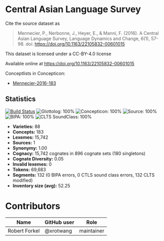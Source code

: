 # Central Asian Language Survey

Cite the source dataset as

> Mennecier, P., Nerbonne, J., Heyer, E., & Manni, F. (2016). A Central Asian Language Survey, Language Dynamics and Change, 6(1), 57-98. doi: https://doi.org/10.1163/22105832-00601015

This dataset is licensed under a CC-BY-4.0 license

Available online at https://doi.org/10.1163/22105832-00601015


Conceptlists in Concepticon:
- [Mennecier-2016-183](https://concepticon.clld.org/contributions/Mennecier-2016-183)
## Statistics


[![Build Status](https://travis-ci.org/lexibank/cals.svg?branch=master)](https://travis-ci.org/lexibank/cals)
![Glottolog: 100%](https://img.shields.io/badge/Glottolog-100%25-brightgreen.svg "Glottolog: 100%")
![Concepticon: 100%](https://img.shields.io/badge/Concepticon-100%25-brightgreen.svg "Concepticon: 100%")
![Source: 100%](https://img.shields.io/badge/Source-100%25-brightgreen.svg "Source: 100%")
![BIPA: 100%](https://img.shields.io/badge/BIPA-100%25-brightgreen.svg "BIPA: 100%")
![CLTS SoundClass: 100%](https://img.shields.io/badge/CLTS%20SoundClass-100%25-brightgreen.svg "CLTS SoundClass: 100%")

- **Varieties:** 88
- **Concepts:** 183
- **Lexemes:** 15,742
- **Sources:** 1
- **Synonymy:** 1.00
- **Cognacy:** 15,742 cognates in 896 cognate sets (180 singletons)
- **Cognate Diversity:** 0.05
- **Invalid lexemes:** 0
- **Tokens:** 69,683
- **Segments:** 132 (0 BIPA errors, 0 CTLS sound class errors, 132 CLTS modified)
- **Inventory size (avg):** 52.25

# Contributors

Name | GitHub user | Role
 --- | --- | --- 
Robert Forkel | @xrotwang | maintainer

